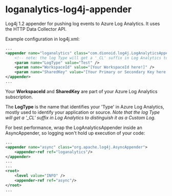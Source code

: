# loganalytics-log4j-appender
Log4j 1.2 appender for pushing log events to Azure Log Analytics. It uses the HTTP Data Collector API.

Example configuration in log4j.xml:

```xml
...
<appender name="loganalytics" class="com.dionoid.log4j.LogAnalyticsAppender">
    <!-- note: the log Type will get a '_CL' suffix in Log Analytics to distinguish it as a Custom Log -->
    <param name="LogType" value="Test" />
    <param name="WorkspaceId" value="[Your WorkspaceId here!]" />
    <param name="SharedKey" value="[Your Primary or Secondary Key here!]" />
</appender>
...
```

Your **WorkspaceId** and **SharedKey** are part of your Azure Log Analytics subscription.

The **LogType** is the name that identifies your 'Type' in Azure Log Analytics, mostly used to identify your application or source.
*Note that the log Type will get a '_CL' suffix in Log Analytics to distinguish it as a Custom Log.*

For best performance, wrap the LogAnalyticsAppender inside an AsyncAppender, so logging won't hold up execution of your code:

```xml
...
<appender name="async" class="org.apache.log4j.AsyncAppender">
    <appender-ref ref="loganalytics"/>
</appender>
...
...
<root>
    <level value="INFO" />
    <appender-ref ref="async"/>
</root>
...
```

